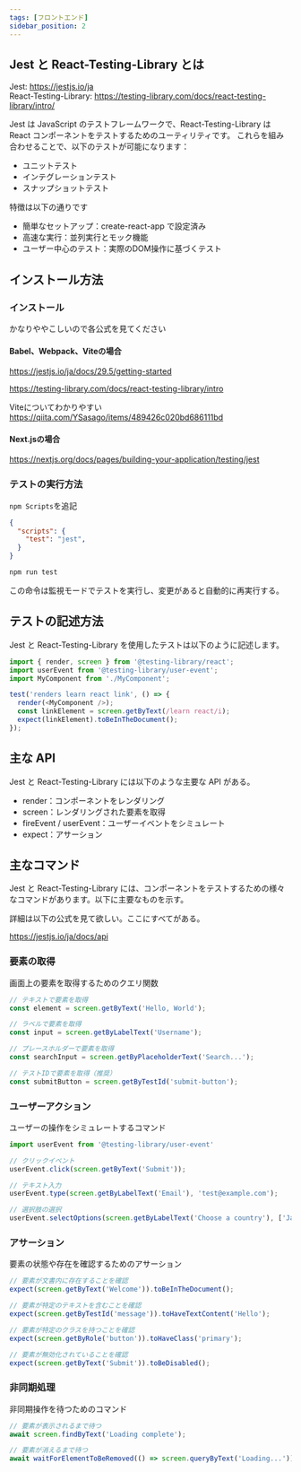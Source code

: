 ```yaml
---
tags: [フロントエンド]
sidebar_position: 2
---
```


## Jest と React-Testing-Library とは
Jest: https://jestjs.io/ja  
React-Testing-Library: https://testing-library.com/docs/react-testing-library/intro/  

Jest は JavaScript のテストフレームワークで、React-Testing-Library は React コンポーネントをテストするためのユーティリティです。
これらを組み合わせることで、以下のテストが可能になります：

- ユニットテスト
- インテグレーションテスト
- スナップショットテスト

特徴は以下の通りです

- 簡単なセットアップ：create-react-app で設定済み
- 高速な実行：並列実行とモック機能
- ユーザー中心のテスト：実際のDOM操作に基づくテスト

## インストール方法
### インストール

かなりややこしいので各公式を見てください

#### Babel、Webpack、Viteの場合  
https://jestjs.io/ja/docs/29.5/getting-started

https://testing-library.com/docs/react-testing-library/intro

Viteについてわかりやすい  
https://qiita.com/YSasago/items/489426c020bd686111bd

#### Next.jsの場合  
https://nextjs.org/docs/pages/building-your-application/testing/jest

### テストの実行方法
`npm Scripts`を追記
```json title="package.json"
{
  "scripts": {
    "test": "jest",
  }
}
```

```sh
npm run test
```

この命令は監視モードでテストを実行し、変更があると自動的に再実行する。

## テストの記述方法
Jest と React-Testing-Library を使用したテストは以下のように記述します。

```js
import { render, screen } from '@testing-library/react';
import userEvent from '@testing-library/user-event';
import MyComponent from './MyComponent';

test('renders learn react link', () => {
  render(<MyComponent />);
  const linkElement = screen.getByText(/learn react/i);
  expect(linkElement).toBeInTheDocument();
});
```

## 主な API
Jest と React-Testing-Library には以下のような主要な API がある。

- render：コンポーネントをレンダリング
- screen：レンダリングされた要素を取得
- fireEvent / userEvent：ユーザーイベントをシミュレート
- expect：アサーション

## 主なコマンド
Jest と React-Testing-Library には、コンポーネントをテストするための様々なコマンドがあります。以下に主要なものを示す。

詳細は以下の公式を見て欲しい。ここにすべてがある。

https://jestjs.io/ja/docs/api

### 要素の取得
画面上の要素を取得するためのクエリ関数

```js
// テキストで要素を取得
const element = screen.getByText('Hello, World');

// ラベルで要素を取得
const input = screen.getByLabelText('Username');

// プレースホルダーで要素を取得
const searchInput = screen.getByPlaceholderText('Search...');

// テストIDで要素を取得（推奨）
const submitButton = screen.getByTestId('submit-button');
```

### ユーザーアクション
ユーザーの操作をシミュレートするコマンド

```js
import userEvent from '@testing-library/user-event'

// クリックイベント
userEvent.click(screen.getByText('Submit'));

// テキスト入力
userEvent.type(screen.getByLabelText('Email'), 'test@example.com');

// 選択肢の選択
userEvent.selectOptions(screen.getByLabelText('Choose a country'), ['Japan']);
```

### アサーション
要素の状態や存在を確認するためのアサーション

```js
// 要素が文書内に存在することを確認
expect(screen.getByText('Welcome')).toBeInTheDocument();

// 要素が特定のテキストを含むことを確認
expect(screen.getByTestId('message')).toHaveTextContent('Hello');

// 要素が特定のクラスを持つことを確認
expect(screen.getByRole('button')).toHaveClass('primary');

// 要素が無効化されていることを確認
expect(screen.getByText('Submit')).toBeDisabled();
```

### 非同期処理
非同期操作を待つためのコマンド

```js
// 要素が表示されるまで待つ
await screen.findByText('Loading complete');

// 要素が消えるまで待つ
await waitForElementToBeRemoved(() => screen.queryByText('Loading...'));
```
